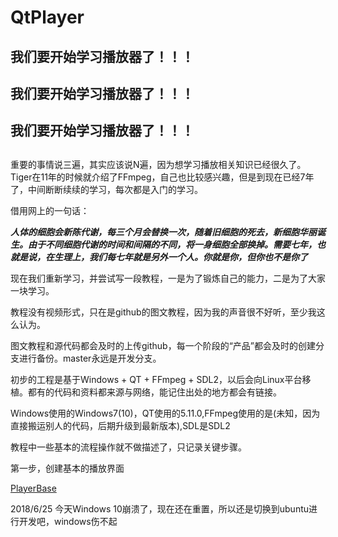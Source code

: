 ﻿# QtPlayer

## 我们要开始学习播放器了！！！
## 我们要开始学习播放器了！！！
## 我们要开始学习播放器了！！！
##  

重要的事情说三遍，其实应该说N遍，因为想学习播放相关知识已经很久了。
Tiger在11年的时候就介绍了FFmpeg，自己也比较感兴趣，但是到现在已经7年了，中间断断续续的学习，每次都是入门的学习。

借用网上的一句话：

***人体的细胞会新陈代谢，每三个月会替换一次，随着旧细胞的死去，新细胞华丽诞生。由于不同细胞代谢的时间和间隔的不同，将一身细胞全部换掉。需要七年，也就是说，在生理上，我们每七年就是另外一个人。你就是你，但你也不是你了***

现在我们重新学习，并尝试写一段教程，一是为了锻炼自己的能力，二是为了大家一块学习。

教程没有视频形式，只在是github的图文教程，因为我的声音很不好听，至少我这么认为。

图文教程和源代码都会及时的上传github，每一个阶段的“产品”都会及时的创建分支进行备份。master永远是开发分支。

初步的工程是基于Windows + QT + FFmpeg + SDL2，以后会向Linux平台移植。都有的代码和资料都来源与网络，能记住出处的地方都会有链接。

Windows使用的Windows7(10)，QT使用的5.11.0,FFmpeg使用的是(未知，因为直接搬运别人的代码，后期升级到最新版本),SDL是SDL2

教程中一些基本的流程操作就不做描述了，只记录关键步骤。


第一步，创建基本的播放界面

[PlayerBase](doc/PlayerBase.md)

2018/6/25 今天Windows 10崩溃了，现在还在重置，所以还是切换到ubuntu进行开发吧，windows伤不起

